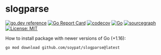 # slogparse
[![go.dev reference](https://pkg.go.dev/badge/github.com/soypat/slogparse)](https://pkg.go.dev/github.com/soypat/slogparse)
[![Go Report Card](https://goreportcard.com/badge/github.com/soypat/slogparse)](https://goreportcard.com/report/github.com/soypat/slogparse)
[![codecov](https://codecov.io/gh/soypat/slogparse/branch/main/graph/badge.svg)](https://codecov.io/gh/soypat/slogparse)
[![Go](https://github.com/soypat/slogparse/actions/workflows/go.yml/badge.svg)](https://github.com/soypat/slogparse/actions/workflows/go.yml)
[![sourcegraph](https://sourcegraph.com/github.com/soypat/slogparse/-/badge.svg)](https://sourcegraph.com/github.com/soypat/slogparse?badge)
[![License: MIT](https://img.shields.io/badge/License-MIT-yellow.svg)](https://opensource.org/licenses/MIT) 


How to install package with newer versions of Go (+1.16):
```sh
go mod download github.com/soypat/slogparse@latest
```
